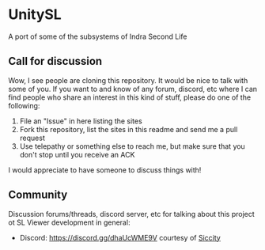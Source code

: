 # UnitySL
A port of some of the subsystems of Indra Second Life

## Call for discussion
Wow, I see people are cloning this repository. It would be nice to talk with some of you. If you want to and know of any forum, discord, etc where I can find people who share an interest in this kind of stuff, please do one of the following:
1. File an "Issue" in here listing the sites
2. Fork this repository, list the sites in this readme and send me a pull request
3. Use telepathy or something else to reach me, but make sure that you don't stop until you receive an ACK

I would appreciate to have someone to discuss things with! 

## Community
Discussion forums/threads, discord server, etc for talking about this project ot SL Viewer development in general:

* Discord: https://discord.gg/dhaUcWME9V courtesy of [Siccity](https://github.com/Siccity)
